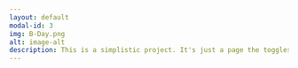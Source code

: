 ```yaml
---
layout: default
modal-id: 3
img: B-Day.png
alt: image-alt
description: This is a simplistic project. It's just a page the toggles the background image and which of two sprites are visible. It doubles as a birthday message to send to friends. To view, click <a href="/BDay">here</a>.
---
```

